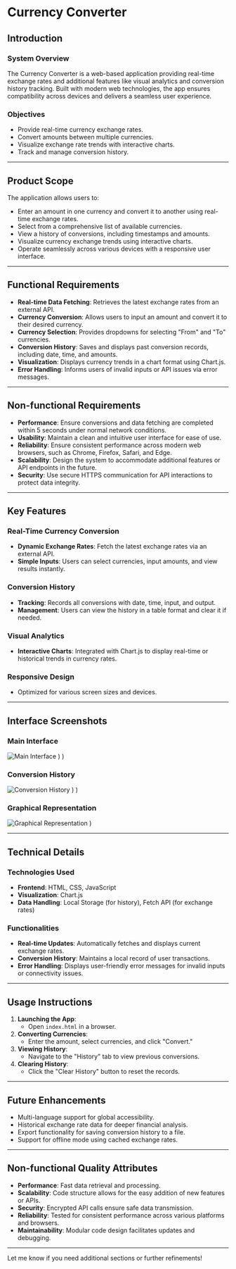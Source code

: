 # Currency Converter

## Introduction

### System Overview
The Currency Converter is a web-based application providing real-time exchange rates and additional features like visual analytics and conversion history tracking. Built with modern web technologies, the app ensures compatibility across devices and delivers a seamless user experience.

### Objectives
- Provide real-time currency exchange rates.
- Convert amounts between multiple currencies.
- Visualize exchange rate trends with interactive charts.
- Track and manage conversion history.

---

## Product Scope

The application allows users to:
- Enter an amount in one currency and convert it to another using real-time exchange rates.
- Select from a comprehensive list of available currencies.
- View a history of conversions, including timestamps and amounts.
- Visualize currency exchange trends using interactive charts.
- Operate seamlessly across various devices with a responsive user interface.

---

## Functional Requirements

- **Real-time Data Fetching**: Retrieves the latest exchange rates from an external API.
- **Currency Conversion**: Allows users to input an amount and convert it to their desired currency.
- **Currency Selection**: Provides dropdowns for selecting "From" and "To" currencies.
- **Conversion History**: Saves and displays past conversion records, including date, time, and amounts.
- **Visualization**: Displays currency trends in a chart format using Chart.js.
- **Error Handling**: Informs users of invalid inputs or API issues via error messages.

---

## Non-functional Requirements

- **Performance**: Ensure conversions and data fetching are completed within 5 seconds under normal network conditions.
- **Usability**: Maintain a clean and intuitive user interface for ease of use.
- **Reliability**: Ensure consistent performance across modern web browsers, such as Chrome, Firefox, Safari, and Edge.
- **Scalability**: Design the system to accommodate additional features or API endpoints in the future.
- **Security**: Use secure HTTPS communication for API interactions to protect data integrity.

---

## Key Features

### Real-Time Currency Conversion
- **Dynamic Exchange Rates**: Fetch the latest exchange rates via an external API.
- **Simple Inputs**: Users can select currencies, input amounts, and view results instantly.

### Conversion History
- **Tracking**: Records all conversions with date, time, input, and output.
- **Management**: Users can view the history in a table format and clear it if needed.

### Visual Analytics
- **Interactive Charts**: Integrated with Chart.js to display real-time or historical trends in currency rates.

### Responsive Design
- Optimized for various screen sizes and devices.

---

## Interface Screenshots

### Main Interface
![Main Interface](https://github.com/user-attachments/assets/a4720964-418e-464f-af26-f08a610d7338)
)
)

### Conversion History
![Conversion History](https://github.com/user-attachments/assets/945f9080-2064-43be-b919-6dd5eb1e38b7)
)
)

### Graphical Representation
![Graphical Representation](https://github.com/user-attachments/assets/9a886282-fc78-4729-b4a8-a3082516059e)
)


---

## Technical Details

### Technologies Used
- **Frontend**: HTML, CSS, JavaScript
- **Visualization**: Chart.js
- **Data Handling**: Local Storage (for history), Fetch API (for exchange rates)

### Functionalities
- **Real-time Updates**: Automatically fetches and displays current exchange rates.
- **Conversion History**: Maintains a local record of user transactions.
- **Error Handling**: Displays user-friendly error messages for invalid inputs or connectivity issues.

---

## Usage Instructions

1. **Launching the App**:
   - Open `index.html` in a browser.
2. **Converting Currencies**:
   - Enter the amount, select currencies, and click "Convert."
3. **Viewing History**:
   - Navigate to the "History" tab to view previous conversions.
4. **Clearing History**:
   - Click the "Clear History" button to reset the records.

---

## Future Enhancements

- Multi-language support for global accessibility.
- Historical exchange rate data for deeper financial analysis.
- Export functionality for saving conversion history to a file.
- Support for offline mode using cached exchange rates.

---

## Non-functional Quality Attributes

- **Performance**: Fast data retrieval and processing.
- **Scalability**: Code structure allows for the easy addition of new features or APIs.
- **Security**: Encrypted API calls ensure safe data transmission.
- **Reliability**: Tested for consistent performance across various platforms and browsers.
- **Maintainability**: Modular code design facilitates updates and debugging.

---

Let me know if you need additional sections or further refinements!
